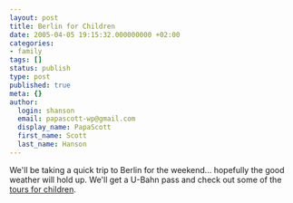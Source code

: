 ```yaml
---
layout: post
title: Berlin for Children
date: 2005-04-05 19:15:32.000000000 +02:00
categories:
- family
tags: []
status: publish
type: post
published: true
meta: {}
author:
  login: shanson
  email: papascott-wp@gmail.com
  display_name: PapaScott
  first_name: Scott
  last_name: Hanson
---
```

<p>We'll be taking a quick trip to Berlin for the weekend... hopefully the good weather will hold up. We'll get a U-Bahn pass and check out some of the <a href="http://www.berlin-tourist-information.de/english/sightseeing/e_si_berlinprogramme_kinder.php" title="Berlin Tourist Information - Sightseeing">tours for children</a>.</p>
